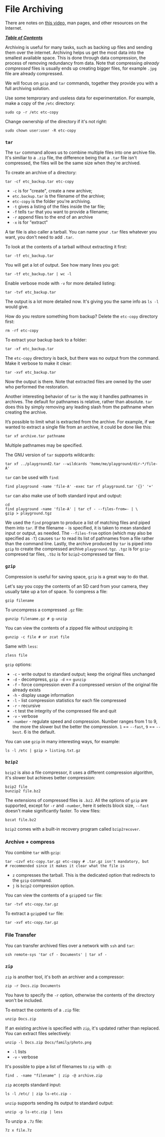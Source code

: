 # File Archiving

There are notes on [this video,](https://www.youtube.com/watch?v=2iwumBcfd58)
man pages, and other resources on the Internet.

[***Table of Contents***](/README.md)

Archiving is useful for many tasks, such as backing up files and sending them
over the internet. Archiving helps us get the most data into the smallest
available space. This is done through data compression, the process of removing
redundancy from data. Note that compressing *already compressed* files is
usually ends up creating bigger files, for example `.jpg` file are already
compressed.

We will focus on `gzip` and `tar` commands, together they provide you with a
full archiving solution.

Use some temprorary and useless data for experimentation. For example, make a 
copy of the `/etc` directory:

    sudo cp -r /etc etc-copy 

Change ownership of the directory if it's not right:

    sudo chown user:user -R etc-copy 

### `tar`

The `tar` command allows us to combine multiple files into one archive file.
It's similiar to a `.zip` file, the difference being that a `.tar` file isn't
compressed, the files will be the same size when they're archived.

To create an archive of a directory:

    tar -cf etc_backup.tar etc-copy

- `-c` is for "create", create a new archive;
- `etc.backup.tar` is the filename of the archive;
- `etc-copy` is the folder you're archiving.
- `-t` gives a listing of the files inside the tar file;
- `-f` tells `tar` that you want to provide a filename;
- `-r` append files to the end of an archive
- `-x` is for "extract"

A tar file is also caller a tarball. You can name your `.tar` files whatever
you want, you don't need to add `.tar`.

To look at the contents of a tarball without extracting it first:

    tar -tf etc_backup.tar

You will get a lot of output. See how many lines you got:

    tar -tf etc_backup.tar | wc -l

Enable verbose mode with `-v` for more detailed listing:

    tar -tvf etc_backup.tar
    
The output is a lot more detailed now. It's giving you the same info as `ls -l`
would give.

How do you restore something from backup? Delete the `etc-copy` directory
first:

    rm -rf etc-copy

To extract your backup back to a folder:

    tar -xf etc_backup.tar

The `etc-copy` directory is back, but there was no output from the command.
Make it verbose to make it clear:

    tar -xvf etc_backup.tar

Now the output is there. Note that extracted files are owned by the user who
performed the restoration.

Another interesting behavior of `tar` is the way it handles pathnames in
archives. The default for pathnames is relative, rather than absolute. `tar`
does this by simply removing any leading slash from the pathname when creating
the archive.

It’s possible to limit what is extracted from the archive. For example, if we
wanted to extract a single file from an archive, it could be done like this:

    tar xf archive.tar pathname

Multiple pathnames may be specified. 

The GNU version of `tar` supports wildcards:

    tar xf ../playground2.tar --wildcards 'home/me/playground/dir-*/file-A'

`tar` can be used with `find`:

    find playground -name 'file-A' -exec tar rf playground.tar '{}' '+'

`tar` can also make use of both standard input and output:

    cd
    find playground -name 'file-A' | tar cf - --files-from=- | \
    gzip > playground.tgz

We used the `find` program to produce a list of matching files and piped them
into `tar`. If the filename `-` is specified, it is taken to mean standard
input or output, as needed. The `--files-from` option (which may also be
specified as `-T`) causes `tar` to read its list of pathnames from a file
rather than the command line. Lastly, the archive produced by `tar` is piped
into `gzip` to create the compressed archive `playground.tgz`. `.tgz` is for
`gzip`-compresed tar files, `.tbz` is for `bzip2`-compressed tar files.

### `gzip`

Compression is useful for saving space, `gzip` is a great way to do that.

Let's say you copy the contents of an SD card from your camera, they usually
take up a ton of space. To compress a file:

    gzip filename

To uncompress a compressed `.gz` file:

    gunzip filename.gz # g-unzip

You can view the contents of a zipped file without unzipping it:

    gunzip -c file # or zcat file

Same with `less`:

    zless file

`gzip` options:
- `-c` - write output to standard output; keep the original files unchanged
- `-d` - decompress, `gzip -d` == `gunzip`
- `-f` - force compression even if a compressed version of the original file
  already exists
- `-h` - display usage information
- `-l` - list compression statistics for each file compressed
- `-r` - recursive
- `-t` test the integrity of the compressed file and quit
- `-v` - verbose
- `-number` - regulate speed and compression. Number ranges from 1 to 9, the
  more the slower but the better the compression. `1` == `--fast`, `9` ==
  `--best`. 6 is the default.

You can use `gzip` in many interesting ways, for example:

    ls -l /etc | gzip > listing.txt.gz

### `bzip2`

`bzip2` is also a file compressor, it uses a different compression algorithm,
it's slower but achieves better compression:

    bzip2 file
    bunzip2 file.bz2

The extensions of compressed files is `.bz2`. All the options of `gzip` are
supported, except for `-r` and `-number`, here it selects block size, `--fast`
doesn't make significantly faster. To view files:

    bzcat file.bz2

`bzip2` comes with a built-in recovery program called `bzip2recover`.

### Archive + compress

You combine `tar` with `gzip`:

    tar -czvf etc-copy.tar.gz etc-copy # .tar.gz isn't mandatory, but
    # recommended since it makes it clear what the file is

- `z` compresses the tarball. This is the dedicated option that redirects to
  the `gzip` command.
- `j` is `bzip2` compression option.

You can view the contents of a `gzip`ped `tar` file:

    tar -tvf etc-copy.tar.gz 

To extract a `gzip`ped `tar` file:

    tar -xvf etc-copy.tar.gz 

### File Transfer

You can transfer archived files over a network with `ssh` and `tar`:

    ssh remote-sys 'tar cf - Documents' | tar xf -

### `zip`

`zip` is another tool, it's both an archiver and a compressor:

    zip -r Docs.zip Documents

You have to specify the `-r` option, otherwise the contents of the directory
won't be included.

To extract the contents of a `.zip` file:

    unzip Docs.zip

If an existing archive is specified with `zip`, it's updated rather than
replaced. You can extract files selectively:

    unzip -l Docs.zip Docs/family/photo.png

- `-l` lists 
- `-v` - verbose

It's possible to pipe a list of filenames to `zip` with `-@`:

    find . -name "filename" | zip -@ archive.zip

`zip` accepts standard input:

    ls -l /etc/ | zip ls-etc.zip -

`unzip` supports sending its output to standard output:

    unzip -p ls-etc.zip | less

To unzip a `.7z` file:

    7z x file.7z
